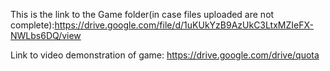 This is the link to the Game folder(in case files uploaded are not complete):https://drive.google.com/file/d/1uKUkYzB9AzUkC3LtxMZIeFX-NWLbs6DQ/view

Link to video demonstration of game: https://drive.google.com/drive/quota
